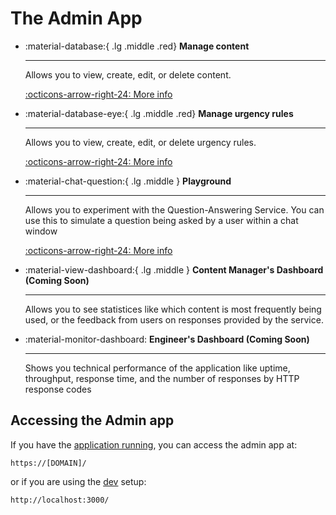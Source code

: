 # The Admin App



<div class="grid cards" markdown>

-   :material-database:{ .lg .middle .red} __Manage content__

    ---

    Allows you to view, create, edit, or delete content.

    [:octicons-arrow-right-24: More info](./manage-content.md)

-   :material-database-eye:{ .lg .middle .red} __Manage urgency rules__

    ---

    Allows you to view, create, edit, or delete urgency rules.

    [:octicons-arrow-right-24: More info](./manage-urgency-rules.md)

-   :material-chat-question:{ .lg .middle } __Playground__

    ---

    Allows you to experiment with the Question-Answering Service. You can
    use this to simulate a question being asked by a user within a chat window

    [:octicons-arrow-right-24: More info](./playground.md)

-   :material-view-dashboard:{ .lg .middle } __Content Manager's Dashboard (Coming Soon)__

    ---

    Allows you to see statistices like which content is most frequently being
    used, or the feedback from users on responses provided by the service.

-   :material-monitor-dashboard: __Engineer's Dashboard (Coming Soon)__

    ---

    Shows you technical performance of the application like uptime, throughput,
    response time, and the number of responses by HTTP response codes


</div>

## Accessing the Admin app

If you have the [application running](../../deployment/quick-setup.md), you can access the admin app at:

    https://[DOMAIN]/

or if you are using the [dev](../../develop/setup.md) setup:

    http://localhost:3000/
